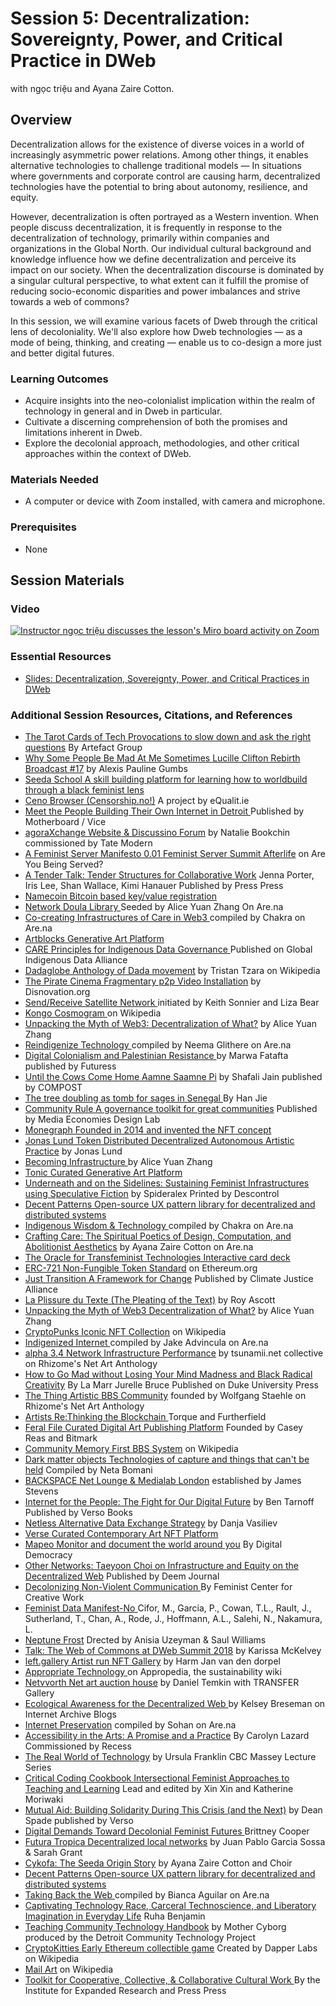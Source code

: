 # Session 5: Decentralization: Sovereignty, Power, and Critical Practice in DWeb

with ngọc triệu and Ayana Zaire Cotton.

## Overview

Decentralization allows for the existence of diverse voices in a world of increasingly asymmetric power relations. Among other things, it enables alternative technologies to challenge traditional models — In situations where governments and corporate control are causing harm, decentralized technologies have the potential to bring about autonomy, resilience, and equity.

However, decentralization is often portrayed as a Western invention. When people discuss decentralization, it is frequently in response to the decentralization of technology, primarily within companies and organizations in the Global North. Our individual cultural background and knowledge influence how we define decentralization and perceive its impact on our society. When the decentralization discourse is dominated by a singular cultural perspective, to what extent can it fulfill the promise of reducing socio-economic disparities and power imbalances and strive towards a web of commons?

In this session, we will examine various facets of Dweb through the critical lens of decoloniality. We'll also explore how Dweb technologies — as a mode of being, thinking, and creating — enable us to co-design a more just and better digital futures.

### Learning Outcomes

* Acquire insights into the neo-colonialist implication within the realm of technology in general and in Dweb in particular.
* Cultivate a discerning comprehension of both the promises and limitations inherent in Dweb.
* Explore the decolonial approach, methodologies, and other critical approaches within the context of DWeb.

### Materials Needed

* A computer or device with Zoom installed, with camera and microphone.

### Prerequisites

* None

## Session Materials

### Video

[![Instructor ngọc triệu discusses the lesson's Miro board activity on Zoom](https://img.youtube.com/vi/EVKgyzbGMjM/0.jpg)](https://www.youtube.com/watch?v=EVKgyzbGMjM)

### Essential Resources

* [Slides: Decentralization, Sovereignty, Power, and Critical Practices in DWeb](Slides-Decentralization-Sovereignty-Power-and-Critical-Practice-in-DWeb-Session-5)

### Additional Session Resources, Citations, and References

- [The Tarot Cards of Tech Provocations to slow down and ask the right questions](https://tarotcardsoftech.artefactgroup.com/) By Artefact Group
- [Why Some People Be Mad At Me Sometimes Lucille Clifton Rebirth Broadcast #17](https://vimeo.com/15935851) by Alexis Pauline Gumbs
- [Seeda School A skill building platform for learning how to worldbuild through a black feminist lens](https://www.seedaschool.com/)
- [Ceno Browser (Censorship.no!)](https://censorship.no/en/index.html) A project by eQualit.ie
- [Meet the People Building Their Own Internet in Detroit ](https://www.youtube.com/watch?v=1B0u6nvcTsI) Published by Motherboard / Vice
- [agoraXchange Website & Discussino Forum](https://www.tate.org.uk/research/reshaping-the-collectible/net-art-commissions-artwork-texts/agoraxchange-2004-natalie-bookchin-jacqueline-stevens) by Natalie Bookchin commissioned by Tate Modern
- [A Feminist Server Manifesto 0.01 Feminist Server Summit Afterlife](https://areyoubeingserved.constantvzw.org/Summit_afterlife.xhtml) on Are You Being Served?
- [A Tender Talk: Tender Structures for Collaborative Work](https://www.presspress.info/content/3-document/2-manifesto-for-tender-collaborative-work/a-tender-talk.pdf) Jenna Porter, Iris Lee, Shan Wallace, Kimi Hanauer Published by Press Press
- [Namecoin Bitcoin based key/value registration](https://www.namecoin.org/)
- [Network Doula Library ](https://www.are.na/alice-yuan-zhang-omhf4oxqjnk/network-doula-library-frexnywsfcu) Seeded by Alice Yuan Zhang On Are.na
- [Co-creating Infrastructures of Care in Web3 ](https://www.are.na/chakra/co-creating-infrastructures-of-care-in-web3) compiled by Chakra on Are.na
- [Artblocks Generative Art Platform](https://www.artblocks.io/)
- [CARE Principles for Indigenous Data Governance ](https://www.gida-global.org/care) Published on Global Indigenous Data Alliance
- [Dadaglobe Anthology of Dada movement](https://en.wikipedia.org/wiki/Dadaglobe) by Tristan Tzara on Wikipedia
- [The Pirate Cinema Fragmentary p2p Video Installation](https://disnovation.org/thepiratecinema/) by Disnovation.org
- [Send/Receive Satellite Network ](https://vimeo.com/180954747) initiated by Keith Sonnier and Liza Bear
- [Kongo Cosmogram ](https://en.wikipedia.org/wiki/Kongo_cosmogram) on Wikipedia
- [Unpacking the Myth of Web3: Decentralization of What?](https://aliceyuanzhang.com/decentralization) by Alice Yuan Zhang
- [Reindigenize Technology ](https://www.are.na/neema-githere/reindigenize-technology) compiled by Neema Glithere on Are.na
- [Digital Colonialism and Palestinian Resistance ](https://vimeo.com/645267832) by Marwa Fatafta published by Futuress
- [Until the Cows Come Home Aamne Saamne Pi](https://one.compost.digital/until-the-cows-come-home/) by Shafali Jain published by COMPOST
- [The tree doubling as tomb for sages in Senegal ](https://news.cgtn.com/news/3d67444f7741444e/share_p.html) By Han Jie
- [Community Rule A governance toolkit for great communities](https://communityrule.info/) Published by Media Economies Design Lab
- [Monegraph Founded in 2014 and invented the NFT concept](https://www.monegraph.com/)
- [Jonas Lund Token Distributed Decentralized Autonomous Artistic Practice](https://jlt.ltd/) by Jonas Lund
- [Becoming Infrastructure ](https://aliceyuanzhang.com/becoming-infrastructure.html) by Alice Yuan Zhang
- [Tonic Curated Generative Art Platform](https://tonic.xyz/)
- [Underneath and on the Sidelines: Sustaining Feminist Infrastructures using Speculative Fiction](https://archive.org/details/sobtech2-en-with-covers-web-150dpi-2018-01-10-v2echnological-sovereignty-english/Underneath%20and%20on%20the%20sidelines/mode/2up) by Spideralex Printed by Descontrol
- [Decent Patterns Open-source UX pattern library for decentralized and distributed systems](https://decentpatterns.com/)
- [Indigenous Wisdom & Technology ](https://www.are.na/chakra/indigenous-wisdom-technology) compiled by Chakra on Are.na
- [Crafting Care: The Spiritual Poetics of Design, Computation, and Abolitionist Aesthetics](https://www.are.na/ayana-zaire/crafting-care-the-spiritual-poetics-of-design-computation-and-abolitionist-aesthetics) by Ayana Zaire Cotton on Are.na
- [The Oracle for Transfeminist Technologies Interactive card deck](https://www.transfeministech.codingrights.org/)
- [ERC-721 Non-Fungible Token Standard](https://ethereum.org/en/developers/docs/standards/tokens/erc-721/) on Ethereum.org
- [Just Transition A Framework for Change](https://climatejusticealliance.org/just-transition) Published by Climate Justice Alliance
- [La Plissure du Texte (The Pleating of the Text)](https://artelectronicmedia.com/en/artwork/la-plissure-du-texte/) by Roy Ascott
- [Unpacking the Myth of Web3 Decentralization of What?](https://aliceyuanzhang.com/decentralization) by Alice Yuan Zhang
- [CryptoPunks Iconic NFT Collection](https://en.wikipedia.org/wiki/CryptoPunks) on Wikipedia
- [Indigenized Internet ](https://www.are.na/jake-advincula/indigenized-internet) compiled by Jake Advincula on Are.na
- [alpha 3.4 Network Infrastructure Performance](https://anthology.rhizome.org/alpha-3-4) by tsunamii.net collective on Rhizome's Net Art Anthology
- [How to Go Mad without Losing Your Mind Madness and Black Radical Creativity](https://www.dukeupress.edu/how-to-go-mad-without-losing-your-mind) By La Marr Jurelle Bruce Published on Duke University Press
- [The Thing Artistic BBS Community](https://anthology.rhizome.org/the-thing) founded by Wolfgang Staehle on Rhizome's Net Art Anthology
- [Artists Re:Thinking the Blockchain ](https://www.furtherfield.org/artists-rethinking-blockchain/) Torque and Furtherfield
- [Feral File Curated Digital Art Publishing Platform](https://feralfile.com/) Founded by Casey Reas and Bitmark
- [Community Memory First BBS System](https://en.wikipedia.org/wiki/Community_Memory) on Wikipedia
- [Dark matter objects Technologies of capture and things that can't be held](https://netabomani.com/darkmatter/) Compiled by Neta Bomani
- [BACKSPACE Net Lounge & Medialab London](https://bak.spc.org/) established by James Stevens
- [Internet for the People: The Fight for Our Digital Future](https://www.versobooks.com/products/2674-internet-for-the-people) by Ben Tarnoff Published by Verso Books
- [Netless Alternative Data Exchange Strategy](https://k0a1a.net/netless/) by Danja Vasiliev
- [Verse Curated Contemporary Art NFT Platform](https://verse.works/)
- [Mapeo Monitor and document the world around you](https://www.digital-democracy.org/mapeo) By Digital Democracy
- [Other Networks: Taeyoon Choi on Infrastructure and Equity on the Decentralized Web](https://www.deemjournal.com/stories/other-networks) Published by Deem Journal
- [Decolonizing Non-Violent Communication ](https://shop.fccwla.org/products/decolonizing-non-violent-communication-second-edition-pdf-download) By Feminist Center for Creative Work
- [Feminist Data Manifest-No ](https://www.manifestno.com/) Cifor, M., Garcia, P., Cowan, T.L., Rault, J., Sutherland, T., Chan, A., Rode, J., Hoffmann, A.L., Salehi, N., Nakamura, L.
- [Neptune Frost](https://www.youtube.com/watch?si=BuMUzcnXbeJV9tBr&v=lgdnmo4nk9g&feature=youtu.be) Drected by Anisia Uzeyman & Saul Williams
- [Talk: The Web of Commons at DWeb Summit 2018](https://archive.org/details/dweb-8_1_18_Hash_Lounge_Thewebofcommons_KarissaMcKelvey) by Karissa McKelvey
- [left.gallery Artist run NFT Gallery](https://left.gallery/) by Harm Jan van den dorpel
- [Appropriate Technology ](https://www.appropedia.org/Appropriate_technology) on Appropedia, the sustainability wiki
- [Netvvorth Net art auction house](http://netvvorth.com/Catalog) by Daniel Temkin with TRANSFER Gallery
- [Ecological Awareness for the Decentralized Web ](https://blog.archive.org/2021/09/20/ecological-awareness-for-the-decentralized-web/) by Kelsey Breseman on Internet Archive Blogs
- [Internet Preservation](https://www.are.na/sohan/internet-preservation) compiled by Sohan on Are.na
- [Accessibility in the Arts: A Promise and a Practice](https://promiseandpractice.art/) By Carolyn Lazard Commissioned by Recess
- [The Real World of Technology](https://monoskop.org/images/5/58/Franklin_Ursula_The_Real_World_of_Technology_1990.pdf) by Ursula Franklin CBC Massey Lecture Series
- [Critical Coding Cookbook Intersectional Feminist Approaches to Teaching and Learning](https://criticalcode.recipes/) Lead and edited by Xin Xin and Katherine Moriwaki
- [Mutual Aid: Building Solidarity During This Crisis (and the Next)](https://www.versobooks.com/products/2722-mutual-aid?_psq=mutual+aid&_v=1.0) by Dean Spade published by Verso
- [Digital Demands Toward Decolonial Feminist Futures ](https://onlinelibrary.wiley.com/doi/10.1002/9781119522690.ch23) Brittney Cooper
- [Futura Tropica Decentralized local networks](https://futura-tropica.network/) by Juan Pablo Garcia Sossa & Sarah Grant
- [Cykofa: The Seeda Origin Story](https://ayanazairecotton.com/Cykofa-Story) by Ayana Zaire Cotton and Choir
- [Decent Patterns Open-source UX pattern library for decentralized and distributed systems](https://decentpatterns.com/)
- [Taking Back the Web ](https://www.are.na/bianca-aguilar/taking-back-the-web) compiled by Bianca Aguilar on Are.na
- [Captivating Technology Race, Carceral Technoscience, and Liberatory Imagination in Everyday Life](https://www.dukeupress.edu/captivating-technology) Ruha Benjamin
- [Teaching Community Technology Handbook](https://www.mothercyborg.com/community-technology) by Mother Cyborg produced by the Detroit Community Technology Project
- [CryptoKitties Early Ethereum collectible game](https://en.wikipedia.org/wiki/CryptoKitties) Created by Dapper Labs on Wikipedia
- [Mail Art](https://en.wikipedia.org/wiki/Mail_art) on Wikipedia
- [Toolkit for Cooperative, Collective, & Collaborative Cultural Work ](https://toolkit.press/introduction.html) By the Institute for Expanded Research and Press Press
